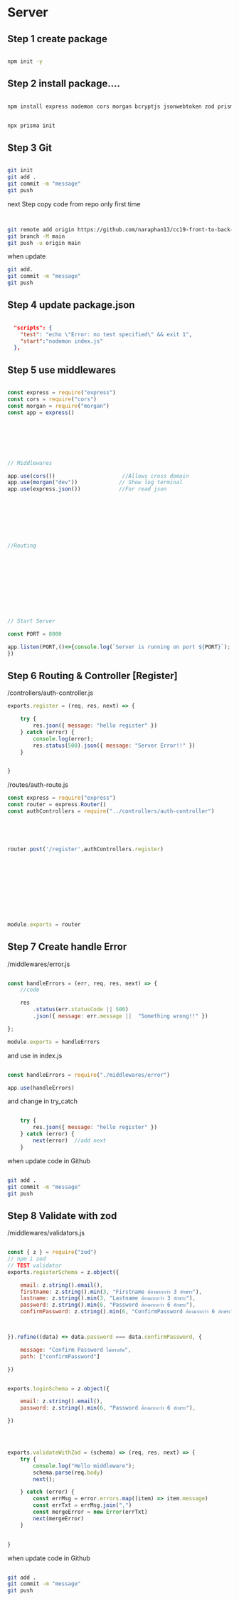 # Server

## Step 1 create package

```bash

npm init -y

```

## Step 2 install package....

```bash

npm install express nodemon cors morgan bcryptjs jsonwebtoken zod prisma

```


```bash

npx prisma init

```


## Step 3 Git

```bash

git init
git add .
git commit -m "message"
git push

```

next Step
copy code from repo
only first time

```bash


git remote add origin https://github.com/naraphan13/cc19-front-to-back-api.git
git branch -M main
git push -u origin main


```



when update
```bash
git add.
git commit -m "message"
git push
```




## Step 4 update package.json

```json

  "scripts": {
    "test": "echo \"Error: no test specified\" && exit 1",
    "start":"nodemon index.js"
  },

```





## Step 5  use middlewares


```js

const express = require("express")
const cors = require("cors")
const morgan = require("morgan")
const app = express()







// Middlewares

app.use(cors())                     //Allows cross domain
app.use(morgan("dev"))             // Show log terminal
app.use(express.json())            //For read json








//Routing











// Start Server

const PORT = 8000

app.listen(PORT,()=>{console.log(`Server is running on port ${PORT}`);
})

```






## Step 6 Routing & Controller [Register]



/controllers/auth-controller.js


```js
exports.register = (req, res, next) => {

    try {
        res.json({ message: "hello register" })
    } catch (error) {
        console.log(error);
        res.status(500).json({ message: "Server Error!!" })
    }


}


```



/routes/auth-route.js

```js
const express = require("express")
const router = express.Router()
const authControllers = require("../controllers/auth-controller")





router.post('/register',authControllers.register)











module.exports = router

```


## Step 7 Create handle Error
/middlewares/error.js
```js

const handleErrors = (err, req, res, next) => {
    //code

    res
        .status(err.statusCode || 500)
        .json({ message: err.message ||  "Something wrong!!" })

};

module.exports = handleErrors

```

and use in index.js
```js

const handleErrors = require("./middlewares/error")

app.use(handleErrors)


```

and change in try_catch
```js

    try {
        res.json({ message: "hello register" })
    } catch (error) {
        next(error)  //add next
    }

```



when update code in Github

```bash

git add .
git commit -m "message"
git push

```




## Step 8 Validate with zod

/middlewares/validators.js


```js

const { z } = require("zod")
// npm i zod
// TEST validator
exports.registerSchema = z.object({

    email: z.string().email(),
    firstname: z.string().min(3, "Firstname ต้องมากกว่า 3 อักขระ"),
    lastname: z.string().min(3, "Lastname ต้องมากกว่า 3 อักขระ"),
    password: z.string().min(6, "Password ต้องมากกว่า 6 อักขระ"),
    confirmPassword: z.string().min(6, "ConfirmPassword ต้องมากกว่า 6 อักขระ")



}).refine((data) => data.password === data.confirmPassword, {

    message: "Confirm Password ไม่ตรงกัน",
    path: ["confirmPassword"]

})


exports.loginSchema = z.object({

    email: z.string().email(),
    password: z.string().min(6, "Password ต้องมากกว่า 6 อักขระ"),

})




exports.validateWithZod = (schema) => (req, res, next) => {
    try {
        console.log("Hello middleware");
        schema.parse(req.body)
        next();

    } catch (error) {
        const errMsg = error.errors.map((item) => item.message)
        const errTxt = errMsg.join(",")
        const mergeError = new Error(errTxt)
        next(mergeError)
    }


}

```


when update code in Github

```bash

git add .
git commit -m "message"
git push

```